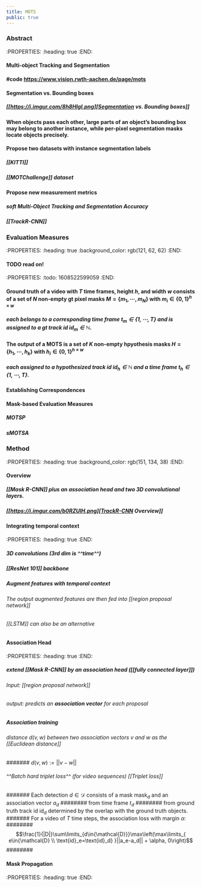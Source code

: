 ```yaml
---
title: MOTS
public: true
---
```


### Abstract
:PROPERTIES:
:heading: true
:END:
#### Multi-object Tracking and Segmentation
#### #code https://www.vision.rwth-aachen.de/page/mots
#### Segmentation vs. Bounding boxes
##### [[https://i.imgur.com/8h8HIgI.png][Segmentation vs. Bounding boxes]]
#### When objects pass each other, large parts of an object’s bounding box may belong to another instance, while per-pixel segmentation masks locate objects precisely.
#### Propose two datasets with instance segmentation labels
##### [[KITTI]]
##### [[MOTChallenge]] dataset
#### Propose new measurement metrics
##### soft Multi-Object Tracking and Segmentation Accuracy
##### [[TrackR-CNN]]
### Evaluation Measures
:PROPERTIES:
:heading: true
:background_color: rgb(121, 62, 62)
:END:
#### TODO  read on!
:PROPERTIES:
:todo: 1608522599059
:END:
#### Ground truth of a video with $T$ time frames, height $h$, and width $w$ consists of a set of $N$ non-empty gt pixel masks $M=\{m_1,\cdots, m_N\}$ with $m_i\in{\{0,1\}^{h\times w}}$
##### each belongs to a corresponding time frame $t_m \in{\{1,\cdots, T\}}$ and is assigned to a gt track id $\text{id}_m \in {\mathbb{N}}$.
#### The output of a MOTS is a set of $K$ non-empty hpyothesis masks $H=\{h_1,\cdots, h_k\}$ with $h_i\in{\{0,1\}^{h\times w}}$
##### each assigned to a hypothesized track id $\text{id}_h \in {\mathbb{N}}$ and a time frame $t_h \in {\{1,\cdots, T\}}$.
#### Establishing Correspondences
#### Mask-based Evaluation Measures
##### MOTSP
##### sMOTSA
### Method
:PROPERTIES:
:heading: true
:background_color: rgb(151, 134, 38)
:END:
#### Overview
##### [[Mask R-CNN]] plus an association head and two 3D convolutional layers.
##### [[https://i.imgur.com/b0RZUlH.png][TrackR-CNN Overview]]
#### Integrating temporal context
:PROPERTIES:
:heading: true
:END:
##### 3D convolutions (3rd dim is ^^time^^)
##### [[ResNet 101]] backbone
##### Augment features with temporal context
###### The output augmented features are then fed into [[region proposal network]]
###### [[LSTM]] can also be an alternative
#### Association Head
:PROPERTIES:
:heading: true
:END:
##### extend [[Mask R-CNN]] by an association head ([[fully connected layer]])
###### Input: [[region proposal network]]
###### output: predicts an **association vector** for each proposal
##### Association training
###### distance $d(v,w)$ between two association vectors $v$ and $w$ as the [[Euclidean distance]]
####### $d(v,w):=||v-w||$
###### ^^Batch hard triplet loss^^ (for video sequences) [[Triplet loss]]
####### Each detection $d\in{\mathcal{D}}$ consists of a mask $\text{mask}_d$ and an association vector $a_d$
######## from time frame $t_d$
######## from ground truth track id $\text{id}_d$ determined by the overlap with the ground truth objects.
####### For a video of $T$ time steps, the association loss with margin $\alpha$:
########
$$\frac{1}{|D|}\sum\limits_{d\in{\mathcal{D}}}\max\left(\max\limits_{ e\in{\mathcal{D} \\ \text{id}_e=\text{id}_d}  }||a_e-a_d|| + \alpha, 0\right)$$
########
#### Mask Propagation
:PROPERTIES:
:heading: true
:END: